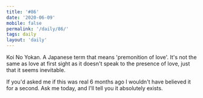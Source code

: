 ```yaml
---
title: '#86'
date: '2020-06-09'
mobile: false
permalink: '/daily/86/'
tags: daily
layout: 'daily'
---
```


Koi No Yokan. A Japanese term that means 'premonition of love'. It's not the same as love at first sight as it doesn't speak to the presence of love, just that it seems inevitable.

If you'd asked me if this was real 6 months ago I wouldn't have believed it for a second. Ask me today, and I'll tell you it absolutely exists.
